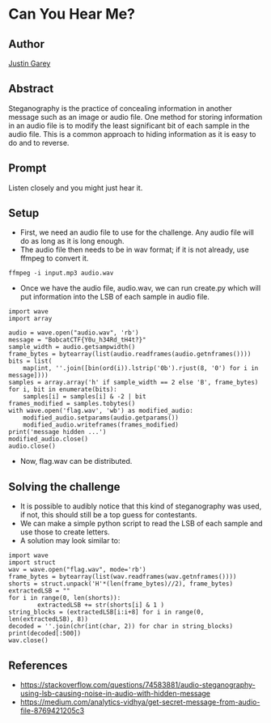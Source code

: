 # Can You Hear Me?

## Author

[Justin Garey](https://github.com/Justin-Garey)

## Abstract

Steganography is the practice of concealing information in another message such as an image or audio file. One method for storing information in an audio file is to modify the least significant bit of each sample in the audio file. This is a common approach to hiding information as it is easy to do and to reverse.

## Prompt

Listen closely and you might just hear it.

## Setup

- First, we need an audio file to use for the challenge. Any audio file will do as long as it is long enough.
- The audio file then needs to be in wav format; if it is not already, use ffmpeg to convert it.
```
ffmpeg -i input.mp3 audio.wav
```
- Once we have the audio file, audio.wav, we can run create.py which will put information into the LSB of each sample in audio file.
```
import wave
import array

audio = wave.open("audio.wav", 'rb')
message = "BobcatCTF{Y0u_h34Rd_tH4t?}"
sample_width = audio.getsampwidth()
frame_bytes = bytearray(list(audio.readframes(audio.getnframes())))
bits = list(
    map(int, ''.join([bin(ord(i)).lstrip('0b').rjust(8, '0') for i in message])))
samples = array.array('h' if sample_width == 2 else 'B', frame_bytes)
for i, bit in enumerate(bits):
    samples[i] = samples[i] & -2 | bit
frames_modified = samples.tobytes()
with wave.open('flag.wav', 'wb') as modified_audio:
    modified_audio.setparams(audio.getparams())
    modified_audio.writeframes(frames_modified)
print('message hidden ...')
modified_audio.close()
audio.close()
```
- Now, flag.wav can be distributed.

## Solving the challenge

- It is possible to audibly notice that this kind of steganography was used, if not, this should still be a top guess for contestants.
- We can make a simple python script to read the LSB of each sample and use those to create letters.
- A solution may look similar to:
```
import wave
import struct
wav = wave.open("flag.wav", mode='rb')
frame_bytes = bytearray(list(wav.readframes(wav.getnframes())))
shorts = struct.unpack('H'*(len(frame_bytes)//2), frame_bytes)
extractedLSB = ""
for i in range(0, len(shorts)):
        extractedLSB += str(shorts[i] & 1 )
string_blocks = (extractedLSB[i:i+8] for i in range(0, len(extractedLSB), 8))
decoded = ''.join(chr(int(char, 2)) for char in string_blocks)
print(decoded[:500])
wav.close()
```

## References

- https://stackoverflow.com/questions/74583881/audio-steganography-using-lsb-causing-noise-in-audio-with-hidden-message
- https://medium.com/analytics-vidhya/get-secret-message-from-audio-file-8769421205c3
